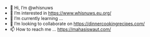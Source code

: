 - 👋 Hi, I’m @whisnuws
- 👀 I’m interested in https://www.whisnuws.eu.org/
- 🌱 I’m currently learning ...
- 💞️ I’m looking to collaborate on https://dinnercookingrecipes.com/
- 📫 How to reach me ... https://mahasiswaut.com/

<!---
whisnuws/whisnuws is a ✨ special ✨ repository because its `README.md` (this file) appears on your GitHub profile.
You can click the Preview link to take a look at your changes.
--->
